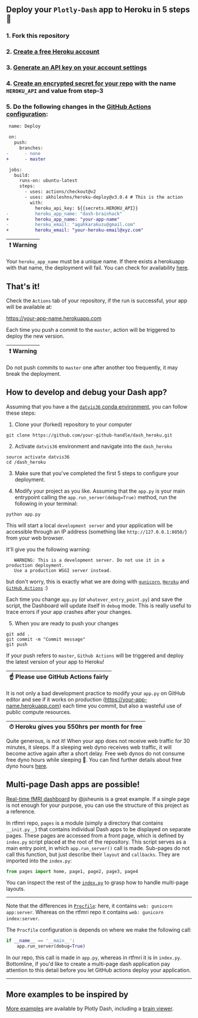 ## Deploy your `Plotly-Dash` app to Heroku in 5 steps :rocket:

### 1. Fork this repository 

### 2. [Create a free Heroku account](https://signup.heroku.com/)

### 3. [Generate an API key on your account settings](https://dashboard.heroku.com/account)

### 4. [Create an encrypted secret for your repo](https://help.github.com/en/actions/configuring-and-managing-workflows/creating-and-storing-encrypted-secrets#creating-encrypted-secrets-for-a-repository) with the name `HEROKU_API` and value from step-3

### 5. Do the following changes in the [GitHub Actions configuration](/.github/workflows/deploy.md):

```diff          
 name: Deploy

 on:
   push:
     branches:
-      - none
+      - master

 jobs:
   build:
     runs-on: ubuntu-latest
     steps:
       - uses: actions/checkout@v2
       - uses: akhileshns/heroku-deploy@v3.0.4 # This is the action
         with:
           heroku_api_key: ${{secrets.HEROKU_API}}
-          heroku_app_name: "dash-brainhack"
+          heroku_app_name: "your-app-name"
-          heroku_email: "agahkarakuzu@gmail.com"
+          heroku_email: "your-heroku-email@xyz.com" 
```

| :exclamation:  **Warning**|
|---------------------------------------|
Your `heroku_app_name` must be a unique name. If there exists a herokuapp with that name, the deployment will fail. You can check for availability [here](https://dashboard.heroku.com/new-app). 

## That's it! 

Check the `Actions` tab of your repository, if the run is successful, your app will be available at:

https://your-app-name.herokuapp.com

Each time you push a commit to the `master`, action will be triggered to deploy the new version. 

| :exclamation:  **Warning**|
|---------------------------------------|

Do not push commits to `master` one after another too frequently, it may break the deployment. 

## How to develop and debug your Dash app? 

Assuming that you have a the [`datvis36` conda environment](https://github.com/agahkarakuzu/datavis_edu#3--create-a-new-conda-environment), you can follow these steps: 

1. Clone your (forked) repository to your computer

```
git clone https://github.com/your-github-handle/dash_heroku.git
```

2. Activate `datvis36` environment and navigate into the `dash_heroku`

```
source activate datvis36
cd /dash_heroku
```

3. Make sure that you've completed the first 5 steps to configure your deployment. 

4. Modify your project as you like. Assuming that the `app.py` is your main entrypoint calling the `app.run_server(debug=True)` method, run the following in your terminal:

```
python app.py
```

This will start a local `development server` and your application will be accessible through an IP address (something like `http://127.0.0.1:8050/`) from your web browser. 

It'll give you the following warning:

```
   WARNING: This is a development server. Do not use it in a production deployment.
   Use a production WSGI server instead.
```

but don't worry, this is exactly what we are doing with [`gunicorn`](https://gunicorn.org/), [`Heroku`](https://www.heroku.com/) and [`GitHub Actions`](https://github.com/marketplace/actions/deploy-to-heroku) :) 

Each time you change `app.py` (or `whatever_entry_point.py`) and save the script, the Dashboard will update itself in `debug` mode. This is really useful to trace errors if your app crashes after your changes. 

5. When you are ready to push your changes

```
git add .
git commit -m "Commit message" 
git push
```

If your push refers to `master`, `Github Actions` will be triggered and deploy the latest version of your app to Heroku! 

| :point_up: **Please use GitHub Actions fairly**|
|--------------------------------------------------|
It is not only a bad development practice to modify your `app.py` on GitHub editor and see if it works on production (https://your-app-name.herokuapp.com) each time you commit, but also a wasteful use of public compute resources.

| ⏱ **Heroku gives you 550hrs per month for free**|
|----------------------------------------------------|
Quite generous, is not it! When your app does not receive web traffic for 30 minutes, it sleeps. If a sleeping web dyno receives web traffic, it will become active again after a short delay. Free web dynos do not consume free dyno hours while sleeping 🎉. You can find further details about free dyno hours [here](https://devcenter.heroku.com/articles/free-dyno-hours).

## Multi-page Dash apps are possible! 

[Real-time fMRI dashboard](https://github.com/jsheunis/rtfmri-methods-dash) by @jsheunis is a great example. If a single page is not enough for your purpose, you can use the structure of this project as a reference. 

In rtfmri repo, `pages` is a module (simply a directory that contains `__init.py__`) that contains individual Dash apps to be displayed on separate pages. These pages are accessed from a front page, which is defined by `index.py` script placed at the root of the repository. This script serves as a main entry point, in which `app.run_server()` call is made. Sub-pages do not call this function, but just describe their `layout` and `callbacks`. They are imported into the `index.py`: 

```python
from pages import home, page1, page2, page3, page4
```

You can inspect the rest of the [`index.py`](https://github.com/jsheunis/rtfmri-methods-dash/blob/master/index.py) to grasp how to handle multi-page layouts. 

*** 

Note that the differences in  [`Procfile`](https://devcenter.heroku.com/articles/procfile): here, it contains `web: gunicorn app:server`. Whereas on the rtfmri repo it contains `web: gunicorn index:server`.

The `Procfile` configuration is depends on where we make the following call:

```python
if __name__ == '__main__':
    app.run_server(debug=True)
```

In our repo, this call is made in `app.py`, whereas in rtfmri it is in `index.py`. Bottomline, if you'd like to create a multi-page dash application pay attention to this detail before you let GitHub actions deploy your application.

***

## More examples to be inspired by

[More examples](https://github.com/plotly/dash-sample-apps/tree/master/apps) are available by Plotly Dash, including a [brain viewer](https://github.com/plotly/dash-sample-apps/tree/master/apps/dash-brain-viewer).
